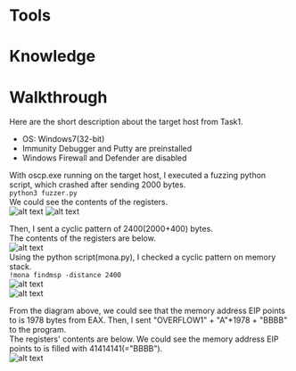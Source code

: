 # Tools

# Knowledge

# Walkthrough
Here are the short description about the target host from Task1.  
* OS: Windows7(32-bit)
* Immunity Debugger and Putty are preinstalled
* Windows Firewall and Defender are disabled  

With oscp.exe running on the target host, I executed a fuzzing python script, which crashed after sending 2000 bytes.  
```python3 fuzzer.py```  
We could see the contents of the registers.  
![alt text](./images/fuzzer_registers_result.png?raw=true)
![alt text](./images/fuzzer_registers_diagram.png?raw=true)  

Then, I sent a cyclic pattern of 2400(2000+400) bytes.  
The contents of the registers are below.  
![alt text](./images/exploit_registers_result.png?raw=true)  
Using the python script(mona.py), I checked a cyclic pattern on memory stack.  
```!mona findmsp -distance 2400```  
![alt text](./images/mona_result.png?raw=true)  
![alt text](./images/mona_diagram.png?raw=true)  

From the diagram above, we could see that the memory address EIP points to is 1978 bytes from EAX.
Then, I sent "OVERFLOW1" + "A"*1978 + "BBBB" to the program.  
The registers' contents are below. We could see the memory address EIP points to is filled with 41414141(="BBBB").   
![alt text](./images/exploit2_registers.png?raw=true) 



